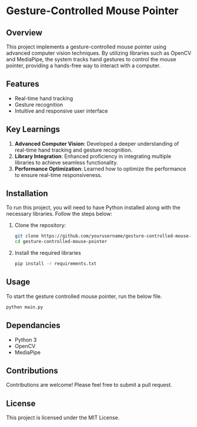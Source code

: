 # Gesture-Controlled Mouse Pointer

## Overview
This project implements a gesture-controlled mouse pointer using advanced computer vision techniques. By utilizing libraries such as OpenCV and MediaPipe, the system tracks hand gestures to control the mouse pointer, providing a hands-free way to interact with a computer.

## Features
- Real-time hand tracking
- Gesture recognition
- Intuitive and responsive user interface

## Key Learnings
1. **Advanced Computer Vision**: Developed a deeper understanding of real-time hand tracking and gesture recognition.
2. **Library Integration**: Enhanced proficiency in integrating multiple libraries to achieve seamless functionality.
3. **Performance Optimization**: Learned how to optimize the performance to ensure real-time responsiveness.
## Installation
To run this project, you will need to have Python installed along with the necessary libraries. Follow the steps below:

1. Clone the repository:
   ```bash
   git clone https://github.com/yourusername/gesture-controlled-mouse-pointer.git
   cd gesture-controlled-mouse-pointer
   ```
2. Install the required libraries
   ```bash
   pip install -r requirements.txt
   ```

## Usage
To start the gesture controlled mouse pointer, run the below file.
   ```bash
   python main.py
   ```
## Dependancies
- Python 3
- OpenCV
- MediaPipe

## Contributions
Contributions are welcome! Please feel free to submit a pull request.

## License
This project is licensed under the MIT License.
